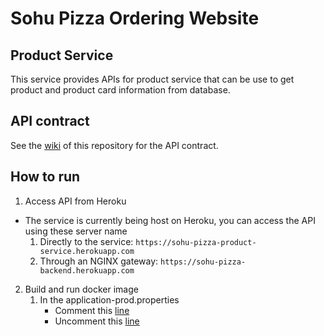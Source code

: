 # Sohu Pizza Ordering Website
## Product Service
This service provides APIs for product service that can be use to get product and product card information from database.
## API contract
See the [wiki](https://github.com/Sunfl4wer/sohu-pizza-product-service/wiki) of this repository for the API contract.
## How to run
1. Access API from Heroku
* The service is currently being host on Heroku, you can access the API using these server name
    1. Directly to the service: `https://sohu-pizza-product-service.herokuapp.com`
    2. Through an NGINX gateway: `https://sohu-pizza-backend.herokuapp.com`
2. Build and run docker image
    1. In the application-prod.properties
        * Comment this [line](https://github.com/Sunfl4wer/sohu-pizza-product-service/blob/360d7f9eea5d8593731724b0571815832920b8ce/src/main/resources/application-prod.properties#L10)
        * Uncomment this [line](https://github.com/Sunfl4wer/sohu-pizza-product-service/blob/360d7f9eea5d8593731724b0571815832920b8ce/src/main/resources/application-prod.properties#L9)
